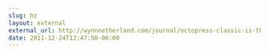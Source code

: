 ```yaml
---
slug: hz
layout: external
external_url: http://wynnnetherland.com/journal/octopress-classic-is-the-new-kubrick
date: 2011-12-24T12:47:50-06:00
---
```

